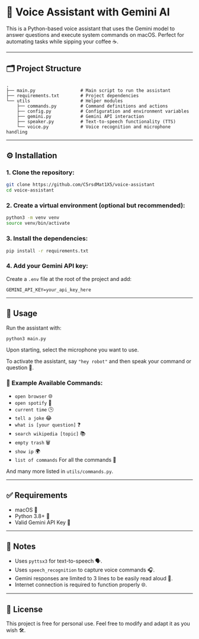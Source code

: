 # 🤖 Voice Assistant with Gemini AI

This is a Python-based voice assistant that uses the Gemini model to answer questions and execute system commands on macOS. Perfect for automating tasks while sipping your coffee ☕.

---

## 🗂️ Project Structure

```plaintext
.
├── main.py                 # Main script to run the assistant
├── requirements.txt        # Project dependencies
└── utils                   # Helper modules
    ├── commands.py         # Command definitions and actions
    ├── config.py           # Configuration and environment variables
    ├── gemini.py           # Gemini API interaction
    ├── speaker.py          # Text-to-speech functionality (TTS)
    └── voice.py            # Voice recognition and microphone handling
```

---

## ⚙️ Installation

### 1. Clone the repository:

```bash
git clone https://github.com/C5rsdMat1X5/voice-assistant
cd voice-assistant
```

### 2. Create a virtual environment (optional but recommended):

```bash
python3 -m venv venv
source venv/bin/activate
```

### 3. Install the dependencies:

```bash
pip install -r requirements.txt
```

### 4. Add your Gemini API key:

Create a `.env` file at the root of the project and add:

```env
GEMINI_API_KEY=your_api_key_here
```

---

## 🚀 Usage

Run the assistant with:

```bash
python3 main.py
```

Upon starting, select the microphone you want to use.

To activate the assistant, say `"hey robot"` and then speak your command or question 🎤.

### 🧠 Example Available Commands:

* `open browser` 🌐
* `open spotify` 🎵
* `current time` 🕒
* `tell a joke` 😂
* `what is [your question]` ❓
* `search wikipedia [topic]` 📚
* `empty trash` 🗑️
* `show ip` 🌍
* `list of commands` For all the commands 📝

And many more listed in `utils/commands.py`.

---

## ✅ Requirements

* macOS 🍏
* Python 3.8+ 🐍
* Valid Gemini API Key 🔐

---

## 📝 Notes

* Uses `pyttsx3` for text-to-speech 🗣️.
* Uses `speech_recognition` to capture voice commands 🎧.
* Gemini responses are limited to 3 lines to be easily read aloud 📏.
* Internet connection is required to function properly 🌐.

---

## 📄 License

This project is free for personal use. Feel free to modify and adapt it as you wish 🛠️.
